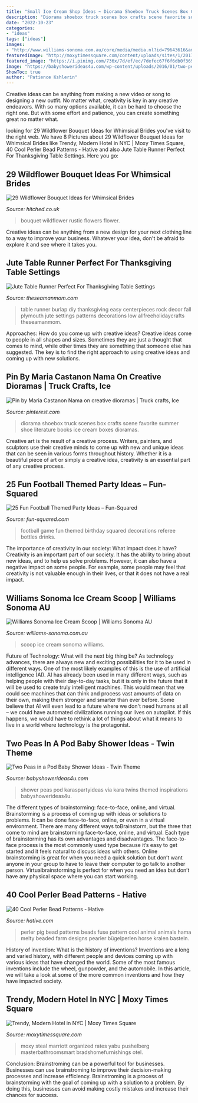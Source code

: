 ```yaml
---
title: "Small Ice Cream Shop Ideas ~ Diorama Shoebox Truck Scenes Box Crafts Scene Favorite Summer Shoe Literature Books Ice Cream Boxes Dioramas"
description: "Diorama shoebox truck scenes box crafts scene favorite summer shoe literature books ice cream boxes dioramas"
date: "2022-10-23"
categories:
- "ideas"
tags: ["ideas"]
images:
- "http://www.williams-sonoma.com.au/core/media/media.nl?id=79643616&amp;c=3572911&amp;h=aa295fb1180fb632549e&amp;resizeid=10&amp;resizeh=1200&amp;resizew=1200"
featuredImage: "http://moxytimessquare.com/content/uploads/sites/1/2017/08/Small-Bath-vertical-830x1232.jpg"
featured_image: "https://i.pinimg.com/736x/7d/ef/ec/7defec67f6f6db0f369a7407105aad27--summer-scenes-hagen.jpg"
image: "https://babyshowerideas4u.com/wp-content/uploads/2016/01/two-peas-in-a-pod-baby-shower-twins-napkin.jpg"
ShowToc: true
author: "Patience Kshlerin"
---
```



Creative ideas can be anything from making a new video or song to designing a new outfit. No matter what, creativity is key in any creative endeavors. With so many options available, it can be hard to choose the right one. But with some effort and patience, you can create something great no matter what.

	

		
looking for 29 Wildflower Bouquet Ideas for Whimsical Brides you've visit to the right web. We have 8 Pictures about 29 Wildflower Bouquet Ideas for Whimsical Brides like Trendy, Modern Hotel in NYC | Moxy Times Square, 40 Cool Perler Bead Patterns - Hative and also Jute Table Runner Perfect For Thanksgiving Table Settings. Here you go:
		
    
## 29 Wildflower Bouquet Ideas For Whimsical Brides

<img loading=lazy src="https://cdn0.hitched.co.uk/articles/images/9/7/0/7/img_67079/wildflower-bouquet-rustic.jpg" onerror="this.onerror=null;this.src='https://tse2.mm.bing.net/th?id=OIP.dBoztnCGZ0i8GdIESpb7FwHaLG&amp;pid=15.1';" alt="29 Wildflower Bouquet Ideas for Whimsical Brides">

_Source: hitched.co.uk_

>bouquet wildflower rustic flowers flower. 

	

Creative ideas can be anything from a new design for your next clothing line to a way to improve your business. Whatever your idea, don't be afraid to explore it and see where it takes you.

    
## Jute Table Runner Perfect For Thanksgiving Table Settings

<img loading=lazy src="https://theseamanmom.com/wp-content/uploads/2015/11/Burlap-table-runner.jpg" onerror="this.onerror=null;this.src='https://tse2.mm.bing.net/th?id=OIP.6yThfeK6kjTVZ6ZBceHn5gHaLH&amp;pid=15.1';" alt="Jute Table Runner Perfect For Thanksgiving Table Settings">

_Source: theseamanmom.com_

>table runner burlap diy thanksgiving easy centerpieces rock decor fall plymouth jute settings patterns decorations low allfreeholidaycrafts theseamanmom. 

	

Approaches: How do you come up with creative ideas?
Creative ideas come to people in all shapes and sizes. Sometimes they are just a thought that comes to mind, while other times they are something that someone else has suggested. The key is to find the right approach to using creative ideas and coming up with new solutions.

    
## Pin By Maria Castanon Nama On Creative Dioramas | Truck Crafts, Ice

<img loading=lazy src="https://i.pinimg.com/736x/7d/ef/ec/7defec67f6f6db0f369a7407105aad27--summer-scenes-hagen.jpg" onerror="this.onerror=null;this.src='https://tse1.mm.bing.net/th?id=OIP.gIs7fldN5hBeEmYsKurNLwHaJ3&amp;pid=15.1';" alt="Pin by Maria Castanon Nama on creative dioramas | Truck crafts, Ice">

_Source: pinterest.com_

>diorama shoebox truck scenes box crafts scene favorite summer shoe literature books ice cream boxes dioramas. 

	

Creative art is the result of a creative process. Writers, painters, and sculptors use their creative minds to come up with new and unique ideas that can be seen in various forms throughout history. Whether it is a beautiful piece of art or simply a creative idea, creativity is an essential part of any creative process.

    
## 25 Fun Football Themed Party Ideas – Fun-Squared

<img loading=lazy src="https://i0.wp.com/fun-squared.com/wp-content/uploads/2016/08/DrinkBottlesFootbalParty.jpg?resize=650%2C971&amp;ssl=1" onerror="this.onerror=null;this.src='https://tse3.mm.bing.net/th?id=OIP.vxzP1uIn6uosSu3FOvcFrAHaLE&amp;pid=15.1';" alt="25 Fun Football Themed Party Ideas – Fun-Squared">

_Source: fun-squared.com_

>football game fun themed birthday squared decorations referee bottles drinks. 

	

The importance of creativity in our society: What impact does it have?
Creativity is an important part of our society. It has the ability to bring about new ideas, and to help us solve problems. However, it can also have a negative impact on some people. For example, some people may feel that creativity is not valuable enough in their lives, or that it does not have a real impact.

    
## Williams Sonoma Ice Cream Scoop | Williams Sonoma AU

<img loading=lazy src="http://www.williams-sonoma.com.au/core/media/media.nl?id=79643616&amp;c=3572911&amp;h=aa295fb1180fb632549e&amp;resizeid=10&amp;resizeh=1200&amp;resizew=1200" onerror="this.onerror=null;this.src='https://tse3.mm.bing.net/th?id=OIP.jdjwBZwJkjKDlc1Up5XM-AHaHa&amp;pid=15.1';" alt="Williams Sonoma Ice Cream Scoop | Williams Sonoma AU">

_Source: williams-sonoma.com.au_

>scoop ice cream sonoma williams. 

	

Future of Technology: What will the next big thing be?
As technology advances, there are always new and exciting possibilities for it to be used in different ways. One of the most likely examples of this is the use of artificial intelligence (AI). AI has already been used in many different ways, such as helping people with their day-to-day tasks, but it is only in the future that it will be used to create truly intelligent machines. This would mean that we could see machines that can think and process vast amounts of data on their own, making them stronger and smarter than ever before. Some believe that AI will even lead to a future where we don't need humans at all – we could have automated civilizations running our lives on autopilot. If this happens, we would have to rethink a lot of things about what it means to live in a world where technology is the protagonist.

    
## Two Peas In A Pod Baby Shower Ideas - Twin Theme

<img loading=lazy src="https://babyshowerideas4u.com/wp-content/uploads/2016/01/two-peas-in-a-pod-baby-shower-twins-napkin.jpg" onerror="this.onerror=null;this.src='https://tse4.mm.bing.net/th?id=OIP.n4ldSUy9XMPf4VkY67TAJQHaLF&amp;pid=15.1';" alt="Two Peas in a Pod Baby Shower Ideas - Twin Theme">

_Source: babyshowerideas4u.com_

>shower peas pod karaspartyideas via kara twins themed inspirations babyshowerideas4u. 

	

The different types of brainstorming: face-to-face, online, and virtual.
Brainstorming is a process of coming up with ideas or solutions to problems. It can be done face-to-face, online, or even in a virtual environment. There are many different ways toBrainstorm, but the three that come to mind are brainstorming face-to-face, online, and virtual. 
Each type of brainstorming has its own advantages and disadvantages. The face-to-face process is the most commonly used type because it’s easy to get started and it feels natural to discuss ideas with others. Online brainstorming is great for when you need a quick solution but don’t want anyone in your group to have to leave their computer to go talk to another person. Virtualbrainstorming is perfect for when you need an idea but don’t have any physical space where you can start working.

    
## 40 Cool Perler Bead Patterns - Hative

<img loading=lazy src="https://hative.com/wp-content/uploads/2014/04/perler-beads-patterns/17-pig-perler-beads-patterns.jpg" onerror="this.onerror=null;this.src='https://tse4.mm.bing.net/th?id=OIP.DAJjI2rJz7JemuK-6OZqXgHaHd&amp;pid=15.1';" alt="40 Cool Perler Bead Patterns - Hative">

_Source: hative.com_

>perler pig bead patterns beads fuse pattern cool animal animals hama melty beaded farm designs pearler bügelperlen horse kralen basteln. 

	

History of invention: What is the history of inventions?
Inventions are a long and varied history, with different people and devices coming up with various ideas that have changed the world. Some of the most famous inventions include the wheel, gunpowder, and the automobile. In this article, we will take a look at some of the more common inventions and how they have impacted society.

    
## Trendy, Modern Hotel In NYC | Moxy Times Square

<img loading=lazy src="http://moxytimessquare.com/content/uploads/sites/1/2017/08/Small-Bath-vertical-830x1232.jpg" onerror="this.onerror=null;this.src='https://tse2.mm.bing.net/th?id=OIP.UKXf8UcqLTmfLwZSDFQpkwHaK_&amp;pid=15.1';" alt="Trendy, Modern Hotel in NYC | Moxy Times Square">

_Source: moxytimessquare.com_

>moxy steal marriott organized rates yabu pushelberg masterbathroomsmart bradshomefurnishings otel. 

	

Conclusion: Brainstroming can be a powerful tool for businesses.
Businesses can use brainstroming to improve their decision-making processes and increase efficiency. Brainstroming is a process of brainstorming with the goal of coming up with a solution to a problem. By doing this, businesses can avoid making costly mistakes and increase their chances for success.


